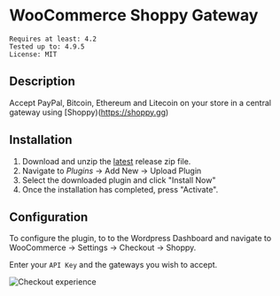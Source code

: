 # WooCommerce Shoppy Gateway

```
Requires at least: 4.2
Tested up to: 4.9.5
License: MIT
```

## Description

Accept PayPal, Bitcoin, Ethereum and Litecoin on your store in a central gateway using [Shoppy)(https://shoppy.gg)

## Installation


1. Download and unzip the [latest]() release zip file.
2. Navigate to *Plugins* -> Add New -> Upload Plugin
3. Select the downloaded plugin and click "Install Now"
4. Once the installation has completed, press "Activate".

## Configuration

To configure the plugin, to to the Wordpress Dashboard and navigate to WooCommerce -> Settings -> Checkout -> Shoppy.

Enter your `API Key` and the gateways you wish to accept.

![Checkout experience](https://i.imgur.com/YQ2dUIV.gif)
